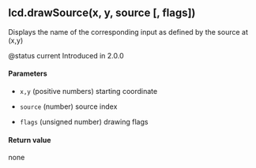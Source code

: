 <!-- This file was generated by the script. Do not edit it, any changes will be lost! -->

## lcd.drawSource(x, y, source [, flags])



Displays the name of the corresponding input as defined by the source at (x,y)

@status current Introduced in 2.0.0


#### Parameters

* `x,y` (positive numbers) starting coordinate

* `source` (number) source index

* `flags` (unsigned number) drawing flags



#### Return value

none

